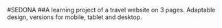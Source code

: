 #SEDONA
##A learning project of a travel website on 3 pages. Adaptable design, versions for mobile, tablet and desktop. 
